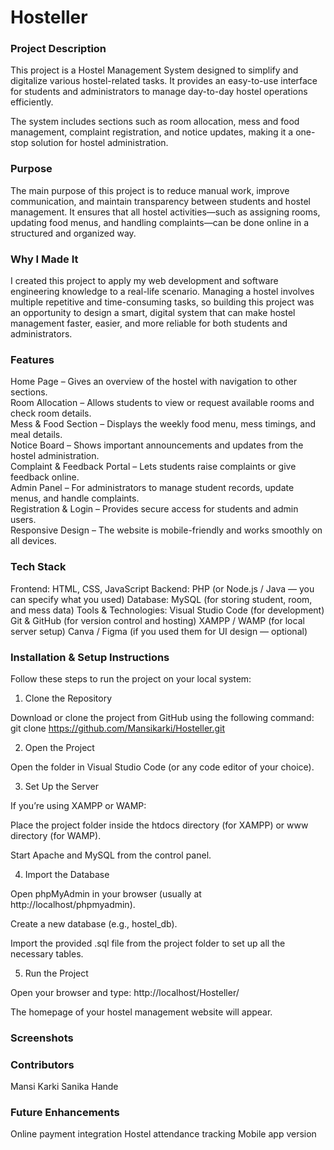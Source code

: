 <h1> Hosteller</h1>


 <h3>Project Description</h3>

This project is a Hostel Management System designed to simplify and digitalize various hostel-related tasks. It provides an easy-to-use interface for students and administrators to manage day-to-day hostel operations efficiently.

The system includes sections such as room allocation, mess and food management, complaint registration, and notice updates, making it a one-stop solution for hostel administration.

 <h3>Purpose</h3>

The main purpose of this project is to reduce manual work, improve communication, and maintain transparency between students and hostel management. It ensures that all hostel activities—such as assigning rooms, updating food menus, and handling complaints—can be done online in a structured and organized way.

 <h3>Why I Made It</h3>

I created this project to apply my web development and software engineering knowledge to a real-life scenario. Managing a hostel involves multiple repetitive and time-consuming tasks, so building this project was an opportunity to design a smart, digital system that can make hostel management faster, easier, and more reliable for both students and administrators.


<h3>Features</h3>

 Home Page – Gives an overview of the hostel with navigation to other sections.<br>
 Room Allocation – Allows students to view or request available rooms and check room details.<br>
 Mess & Food Section – Displays the weekly food menu, mess timings, and meal details.<br>
 Notice Board – Shows important announcements and updates from the hostel administration.<br>
 Complaint & Feedback Portal – Lets students raise complaints or give feedback online.<br>
 Admin Panel – For administrators to manage student records, update menus, and handle complaints.<br>
 Registration & Login – Provides secure access for students and admin users.<br>
 Responsive Design – The website is mobile-friendly and works smoothly on all devices.<br>

 <h3>Tech Stack</h3>

Frontend: HTML, CSS, JavaScript
Backend: PHP (or Node.js / Java — you can specify what you used)
Database: MySQL (for storing student, room, and mess data)
Tools & Technologies:
Visual Studio Code (for development)
Git & GitHub (for version control and hosting)
XAMPP / WAMP (for local server setup)
Canva / Figma (if you used them for UI design — optional)

 <h3>Installation & Setup Instructions</h3>

Follow these steps to run the project on your local system:

1. Clone the Repository

Download or clone the project from GitHub using the following command:
git clone https://github.com/Mansikarki/Hosteller.git

2. Open the Project

Open the folder in Visual Studio Code (or any code editor of your choice).

3. Set Up the Server

If you’re using XAMPP or WAMP:

Place the project folder inside the htdocs directory (for XAMPP) or www directory (for WAMP).

Start Apache and MySQL from the control panel.

4. Import the Database

Open phpMyAdmin in your browser (usually at http://localhost/phpmyadmin).

Create a new database (e.g., hostel_db).

Import the provided .sql file from the project folder to set up all the necessary tables.

5. Run the Project

Open your browser and type:
http://localhost/Hosteller/

The homepage of your hostel management website will appear.

 <h3>Screenshots</h3>

 <h3>Contributors</h3>

Mansi Karki
Sanika Hande

 <h3>Future Enhancements</h3>

Online payment integration
Hostel attendance tracking
Mobile app version


